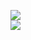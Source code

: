 [![](https://img.shields.io/badge/Made%20With-Github%20Spray-lightgrey.svg?style=for-the-badge&logo=github)](https://github.com/Annihil/github-spray#1138)  
[![](https://i.imgur.com/2DrTn0Z.gif)](https://github.com/Annihil/github-spray)